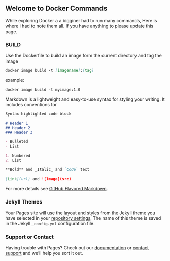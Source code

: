 ## Welcome to Docker Commands

While exploring Docker a a bigginer had to run many commands, Here is where i had to note them all. If you have anything to please update this page. 

### BUILD
Use the Dockerfile to build an image form the current directory and tag the image
```markdown
docker image build -t [imagename]:[tag]
```
example:

```markdown
docker image build -t myimage:1.0
```

Markdown is a lightweight and easy-to-use syntax for styling your writing. It includes conventions for

```markdown
Syntax highlighted code block

# Header 1
## Header 2
### Header 3

- Bulleted
- List

1. Numbered
2. List

**Bold** and _Italic_ and `Code` text

[Link](url) and ![Image](src)
```

For more details see [GitHub Flavored Markdown](https://guides.github.com/features/mastering-markdown/).

### Jekyll Themes

Your Pages site will use the layout and styles from the Jekyll theme you have selected in your [repository settings](https://github.com/praveenreddy84/Docker-Commands/settings). The name of this theme is saved in the Jekyll `_config.yml` configuration file.

### Support or Contact

Having trouble with Pages? Check out our [documentation](https://docs.github.com/categories/github-pages-basics/) or [contact support](https://github.com/contact) and we’ll help you sort it out.
